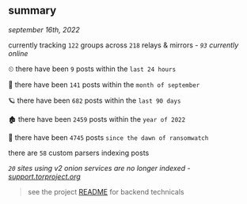 
## summary
_september 16th, 2022_

currently tracking `122` groups across `218` relays & mirrors - _`93` currently online_

⏲ there have been `9` posts within the `last 24 hours`

🦈 there have been `141` posts within the `month of september`

🪐 there have been `682` posts within the `last 90 days`

🏚 there have been `2459` posts within the `year of 2022`

🦕 there have been `4745` posts `since the dawn of ransomwatch`

there are `58` custom parsers indexing posts

_`20` sites using v2 onion services are no longer indexed - [support.torproject.org](https://support.torproject.org/onionservices/v2-deprecation/)_

> see the project [README](https://github.com/joshhighet/ransomwatch#ransomwatch--) for backend technicals
